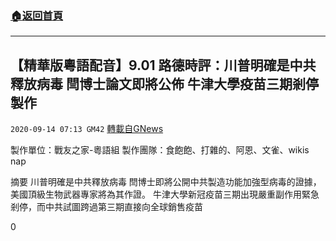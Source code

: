 ###  [:house:返回首頁](https://github.com/ourhimalayas/txt)
---

## 【精華版粵語配音】9.01 路德時評：川普明確是中共釋放病毒 閆博士論文即將公佈 牛津大學疫苗三期剎停 製作
`2020-09-14 07:13 GM42` [轉載自GNews](https://gnews.org/zh-hant/354324/)

製作單位：戰友之家-粵語組
製作團隊：食飽飽、打雜的、阿恩、文雀、wikis nap



摘要
川普明確是中共釋放病毒
閆博士即將公開中共製造功能加強型病毒的證據，美國頂級生物武器專家將為其作證。
牛津大學新冠疫苗三期出現嚴重副作用緊急剎停，而中共試圖跨過第三期直接向全球銷售疫苗

0
